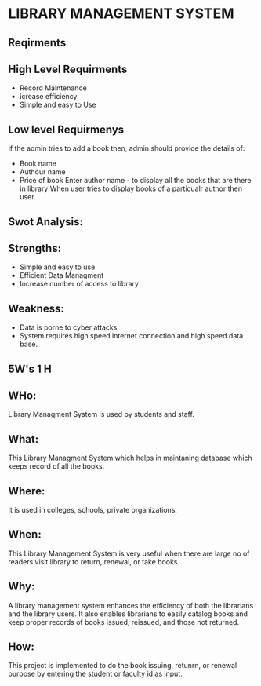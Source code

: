 # LIBRARY MANAGEMENT SYSTEM



## Reqirments
## High Level Requirments
* Record Maintenance
* icrease efficiency
* Simple and easy to Use
## Low level Requirmenys
If the admin tries to add a book then, admin should provide the details of:
* Book name
* Authour name
* Price of book
Enter author name -  to display all the books that are there in library
When user tries to display books of a particualr author then user.




## Swot Analysis:
## Strengths:
* Simple and easy to use
* Efficient Data Managment
* Increase number of access to library
## Weakness:
* Data is porne to cyber attacks
* System requires high speed internet connection and high speed data base.


## 5W's 1 H
## WHo:
Library Managment System is used by students and staff.
## What:
This Library Managment System which helps in maintaning database which keeps record of all the books.
## Where:
It is used in colleges, schools, private organizations.
## When:
This Library Management System is very useful when there are large no of readers visit library to return, renewal, or take books.
## Why:
A library management system enhances the efficiency of both the librarians and the library users. It also enables librarians to easily catalog books and keep proper records of books issued, reissued, and those not returned.
## How:
This project is implemented to do the book issuing, retunrn, or renewal purpose by entering the student or faculty id as input.